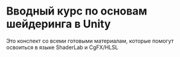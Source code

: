 # Вводный курс по основам шейдеринга в Unity
Это конспект со всеми готовыми материалам, которые помогут освоиться в языке ShaderLab и CgFX/HLSL
